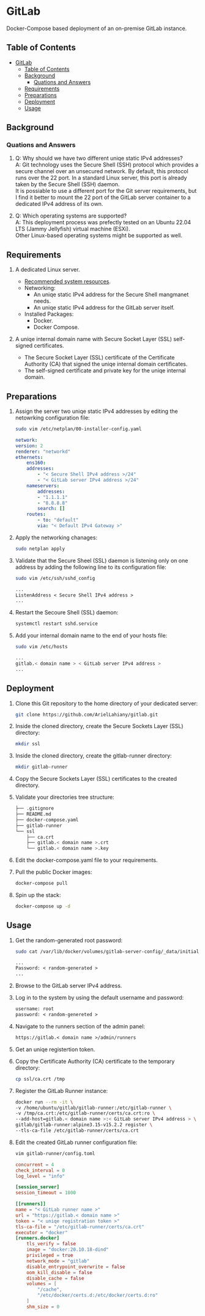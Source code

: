 # GitLab

Docker-Compose based deployment of an on-premise GitLab instance.

## Table of Contents

- [GitLab](#gitlab)
  - [Table of Contents](#table-of-contents)
  - [Background](#background)
    - [Quations and Answers](#quations-and-answers)
  - [Requirements](#requirements)
  - [Preparations](#preparations)
  - [Deployment](#deployment)
  - [Usage](#usage)

## Background

### Quations and Answers

1. Q: Why should we have two different uniqe static IPv4 addresses? <br>
   A: Git technology uses the Secure Shell (SSH) protocol which provides a secure channel over an unsecured network.
   By default, this protocol runs over the 22 port. In a standard Linux server, this port is already taken by the Secure Shell (SSH) daemon. <br>
   It is possiable to use a different port for the Git server requirements, but I find it better to mount the 22 port of the GitLab server container to a dedicated IPv4 address of its own.

2. Q: Which operating systems are supported? <br>
   A: This deployment process was prefectly tested on an Ubuntu 22.04 LTS (Jammy Jellyfish) virtual machine (ESXi). <br> Other Linux-based operating systems might be supported as well.

## Requirements

1. A dedicated Linux server.
   - [Recommended system resources](http://mmb.irbbarcelona.org/gitlab/help/install/requirements.md).
   - Networking:
     - An uniqe static IPv4 address for the Secure Shell mangmanet needs.
     - An uniqe static IPv4 address for the GitLab server itself.
   - Installed Packages:
     - Docker.
     - Docker Compose.

2. A uniqe internal domain name with Secure Socket Layer (SSL) self-signed certificates.
   - The Secure Socket Layer (SSL) certificate of the Certificate Authority (CA) that signed the uniqe internal domain certificates.
   - The self-signed certificate and private key for the uniqe internal domain.

## Preparations

1. Assign the server two uniqe static IPv4 addresses by editing the netowrking configuration file:

    ```bash
    sudo vim /etc/netplan/00-installer-config.yaml
    ```

    ```yaml
    network:
    version: 2
    renderer: "networkd"
    ethernets:
        ens160:
        addresses:
            - "< Secure Shell IPv4 address >/24"
            - "< GitLab server IPv4 address >/24"
        nameservers:
            addresses:
            - "1.1.1.1"
            - "8.8.8.8"
            search: []
        routes:
            - to: "default"
            via: "< Default IPv4 Gateway >"
    ```

2. Apply the networking chanages:

    ```bash
    sudo netplan apply
    ```

3. Validate that the Secure Sheel (SSL) daemon is listening only on one address by adding the following line to its configuration file:

    ```bash
    sudo vim /etc/ssh/sshd_config
    ```

    ```txt
    ...
    ListenAddress < Secure Shell IPv4 address >
    ...
    ```

4. Restart the Secoure Shell (SSL) daemon:

    ```bash
    systemctl restart sshd.service
    ```

5. Add your internal domain name to the end of your hosts file:

    ```bash
    sudo vim /etc/hosts
    ```

    ```bash
    ...
    gitlab.< domain name > < GitLab server IPv4 address >
    ...
    ```

## Deployment

1. Clone this Git repository to the home directory of your dedicated server:

    ```bash
    git clone https://github.com/ArielLahiany/gitlab.git
    ```

2. Inside the cloned directory, create the Secure Sockets Layer (SSL) directory:
    ```bash
    mkdir ssl
    ```

3. Inside the cloned directory, create the gitlab-runner directory:
   ```bash
   mkdir gitlab-runner
   ```

4. Copy the Secure Sockets Layer (SSL) certificates to the created directory.

5. Validate your directories tree structure:

    ```bash
    ├── .gitignore
    ├── README.md
    ├── docker-compose.yaml
    ├── gitlab-runner
    └── ssl
        ├── ca.crt
        ├── gitlab.< domain name >.crt
        └── gitlab.< domain name >.key
    ```

6. Edit the docker-compose.yaml file to your requirements.

7. Pull the public Docker images:
   ```bash
   docker-compose pull
   ```

8. Spin up the stack:
   ```bash
   docker-compose up -d
   ```

## Usage

1. Get the random-generated root password:
    ```bash
    sudo cat /var/lib/docker/volumes/gitlab-server-config/_data/initial_root_password
    ```

    ```txt
    ...
    Password: < random-generated >
    ...
    ```

2. Browse to the GitLab server IPv4 address.

3. Log in to the system by using the default username and password:
   ```txt
   username: root
   password: < random-genereted >
   ```

3. Navigate to the runners section of the admin panel:
    ```txt
    https://gitlab.< domain name >/admin/runners
    ```

4. Get an uniqe registertion token.

5. Copy the Certificate Authority (CA) certificate to the temporary directory:
   ```bash
   cp ssl/ca.crt /tmp
   ```

6. Register the GitLab Runner instance:
   ```bash
   docker run --rm -it \
   -v /home/ubuntu/gitlab/gitlab-runner:/etc/gitlab-runner \
   -v /tmp/ca.crt:/etc/gitlab-runner/certs/ca.crt:ro \
   --add-host=gitlab.< domain name >:< GitLab server IPv4 address > \
   gitlab/gitlab-runner:alpine3.15-v15.2.2 register \
   --tls-ca-file /etc/gitlab-runner/certs/ca.crt
   ```

7. Edit the created GitLab runner configuration file:
   ```bash
   vim gitlab-runner/config.toml
   ```

    ```toml
    concurrent = 4
    check_interval = 0
    log_level = "info"

    [session_server]
    session_timeout = 1800

    [[runners]]
    name = "< GitLab runner name >"
    url = "https://gitlab.< domain name >"
    token = "< uniqe registration token >"
    tls-ca-file = "/etc/gitlab-runner/certs/ca.crt"
    executor = "docker"
    [runners.docker]
        tls_verify = false
        image = "docker:20.10.18-dind"
        privileged = true
        network_mode = "gitlab"
        disable_entrypoint_overwrite = false
        oom_kill_disable = false
        disable_cache = false
        volumes = [
            "/cache",
            "/etc/docker/certs.d:/etc/docker/certs.d:ro"
        ]
        shm_size = 0
    ```

